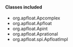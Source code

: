 #### Classes included
- org.apfloat.Apcomplex
- org.apfloat.Apfloat
- org.apfloat.Apint
- org.apfloat.Aprational
- org.apfloat.spi.ApfloatImpl
